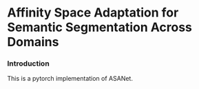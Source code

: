 #  Affinity Space Adaptation for Semantic Segmentation Across Domains 
### Introduction   
This is a pytorch implementation of ASANet.   
